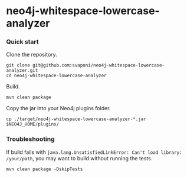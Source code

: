 # neo4j-whitespace-lowercase-analyzer

### Quick start

Clone the repository.

```shell
git clone git@github.com:svaponi/neo4j-whitespace-lowercase-analyzer.git
cd neo4j-whitespace-lowercase-analyzer
```

Build.

```shell
mvn clean package
```

Copy the jar into your Neo4j plugins folder.

```shell
cp ./target/neo4j-whitespace-lowercase-analyzer-*.jar $NEO4J_HOME/plugins/
```

### Troubleshooting

If build fails with `java.lang.UnsatisfiedLinkError: Can't load library: /your/path`, you may want to build without
running the tests.

```shell
mvn clean package -DskipTests
```